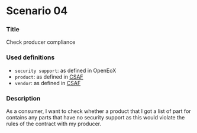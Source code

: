 # Scenario 04

### Title

Check producer compliance

### Used definitions

- `security support`: as defined in OpenEoX
- `product`: as defined in [CSAF](https://docs.oasis-open.org/csaf/csaf/v2.0/os/csaf-v2.0-os.html#12-terminology)
- `vendor`: as defined in [CSAF](https://docs.oasis-open.org/csaf/csaf/v2.0/os/csaf-v2.0-os.html#12-terminology)

### Description

As a consumer, I want to check whether a product that I got a list of part for contains any parts that have no
security support as this would violate the rules of the contract with my producer.
